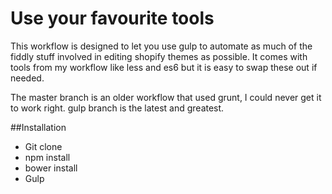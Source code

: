 # Use your favourite tools
This workflow is designed to let you use gulp to automate as much of the fiddly stuff involved in editing shopify themes as possible. It comes with tools from my workflow like less and es6 but it is easy to swap these out if needed.

The master branch is an older workflow that used grunt, I could never get it to work right. gulp branch is the latest and greatest.

##Installation
- Git clone
- npm install
- bower install
- Gulp
